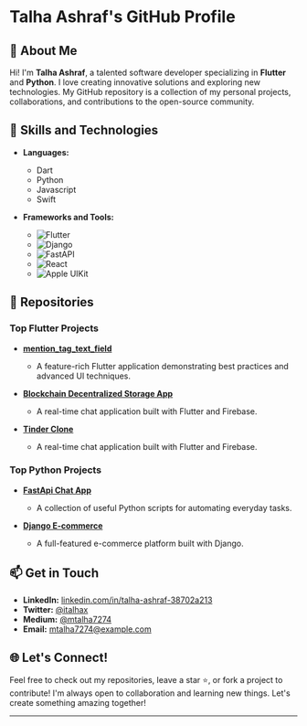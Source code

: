 # Talha Ashraf's GitHub Profile

## 🌟 About Me

Hi! I'm **Talha Ashraf**, a talented software developer specializing in **Flutter** and **Python**. I love creating innovative solutions and exploring new technologies. My GitHub repository is a collection of my personal projects, collaborations, and contributions to the open-source community.

## 🚀 Skills and Technologies

- **Languages:**
  - Dart
  - Python
  - Javascript
  - Swift

- **Frameworks and Tools:**
  - ![Flutter](https://flutter.dev/)
  - ![Django](https://www.djangoproject.com/)
  - ![FastAPI](https://fastapi.tiangolo.com/)
  - ![React](https://react.dev/)
  - ![Apple UIKit](https://developer.apple.com/documentation/uikit)

## 📂 Repositories

### Top Flutter Projects
- **[mention_tag_text_field](https://github.com/iWOLFSTEIN/mention_tag_text_field)**
  - A feature-rich Flutter application demonstrating best practices and advanced UI techniques.

- **[Blockchain Decentralized Storage App](https://github.com/iWOLFSTEIN/Blockchain-Decentralized-Storage-App-Flutter)**
  - A real-time chat application built with Flutter and Firebase.
 
- **[Tinder Clone](https://github.com/iWOLFSTEIN/Tinder-Clone-Flutter)**
  - A real-time chat application built with Flutter and Firebase.

### Top Python Projects
- **[FastApi Chat App](https://github.com/iWOLFSTEIN/Chat-App-FastApi-Python)**
  - A collection of useful Python scripts for automating everyday tasks.

- **[Django E-commerce](https://github.com/iWOLFSTEIN/E-Commerce-Django-Python)**
  - A full-featured e-commerce platform built with Django.

## 📫 Get in Touch

- **LinkedIn:** [linkedin.com/in/talha-ashraf-38702a213](https://www.linkedin.com/in/talha-ashraf-38702a213/)
- **Twitter:** [@italhax](https://x.com/italhax)
- **Medium:** [@mtalha7274]([https://x.com/italhax](https://medium.com/@mtalha7274))
- **Email:** mtalha7274@example.com

## 🌐 Let's Connect!

Feel free to check out my repositories, leave a star ⭐, or fork a project to contribute! I'm always open to collaboration and learning new things. Let's create something amazing together!

---
